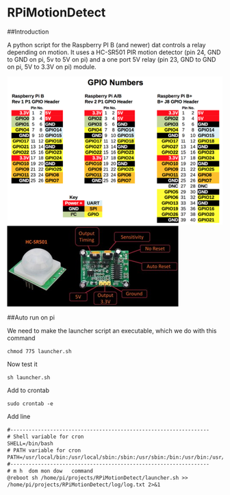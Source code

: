 RPiMotionDetect
===========

##Introduction

A python script for the Raspberry PI B (and newer) dat controls a relay depending on motion. It uses a HC-SR501 PIR motion detector (pin 24, GND to GND on pi, 5v to 5V on pi) and a one port 5V relay (pin 23, GND to GND on pi, 5V to 3.3V on pi) module.

![GPIOs](/img/gpio.png?raw=true "GPIOs")
![PIR](/img/pir.jpg?raw=true "PIR")

##Auto run on pi

We need to make the launcher script an executable, which we do with this command

	chmod 775 launcher.sh

Now test it

	sh launcher.sh

Add to crontab

	sudo crontab -e

Add line

    #-----------------------------------------------------------------
    # Shell variable for cron
    SHELL=/bin/bash
    # PATH variable for cron
    PATH=/usr/local/bin:/usr/local/sbin:/sbin:/usr/sbin:/bin:/usr/bin:/usr/bin/X11
    #-----------------------------------------------------------------
    # m h  dom mon dow   command
    @reboot sh /home/pi/projects/RPiMotionDetect/launcher.sh >> /home/pi/projects/RPiMotionDetect/log/log.txt 2>&1
